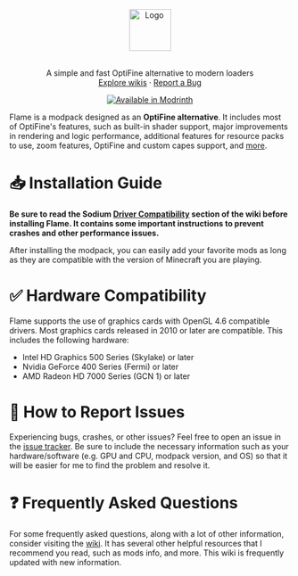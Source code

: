 <div align="center">
  <a href="https://github.com/CalvinDeVinson/Flame">
    <img src="https://cdn.modrinth.com/data/8oJtqjYR/ce7fe551389747176fc9dfdcec14e7c00f000ba6_96.webp" alt="Logo" height="75">
  </a>
  <br />
  <br />
  <p align="center">
    A simple and fast OptiFine alternative to modern loaders
    <br />
    <a href="https://github.com/CalvinDeVinson/Flame/wiki">Explore wikis</a>
    ·
    <a href="https://github.com/CalvinDeVinson/Flame/issues">Report a Bug</a>
  </p>
  <a href="https://modrinth.com/modpack/flame"><img src="https://cdn.jsdelivr.net/npm/@intergrav/devins-badges@3/assets/compact/available/modrinth_46h.png" alt="Available in Modrinth"></a>
</div>

Flame is a modpack designed as an **OptiFine alternative**. It includes most of OptiFine's features, such as built-in shader support, major improvements in rendering and logic performance, additional features for resource packs to use, zoom features, OptiFine and custom capes support, and [more](https://github.com/CalvinDeVinson/Flame/wiki/Give-up-OptiFine).

# 📥 Installation Guide
**Be sure to read the Sodium [Driver Compatibility](https://github.com/CaffeineMC/sodium/wiki/Driver-Compatibility) section of the wiki before installing Flame. It contains some important instructions to prevent crashes and other performance issues.**

After installing the modpack, you can easily add your favorite mods as long as they are compatible with the version of Minecraft you are playing.

# ✅ Hardware Compatibility
Flame supports the use of graphics cards with OpenGL 4.6 compatible drivers. Most graphics cards released in 2010 or later are compatible. This includes the following hardware:
- Intel HD Graphics 500 Series (Skylake) or later
- Nvidia GeForce 400 Series (Fermi) or later
- AMD Radeon HD 7000 Series (GCN 1) or later

# 🐛 How to Report Issues
Experiencing bugs, crashes, or other issues? Feel free to open an issue in the [issue tracker](https://github.com/CalvinDeVinson/Flame/issues). Be sure to include the necessary information such as your hardware/software (e.g. GPU and CPU, modpack version, and OS) so that it will be easier for me to find the problem and resolve it.

# ❓ Frequently Asked Questions
For some frequently asked questions, along with a lot of other information, consider visiting the [wiki](https://github.com/CalvinDeVinson/Flame/wiki). It has several other helpful resources that I recommend you read, such as mods info, and more. This wiki is frequently updated with new information.
